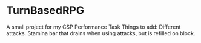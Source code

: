 # TurnBasedRPG
A small project for my CSP Performance Task
Things to add:
Different attacks.
Stamina bar that drains when using attacks, but is refilled on block.

